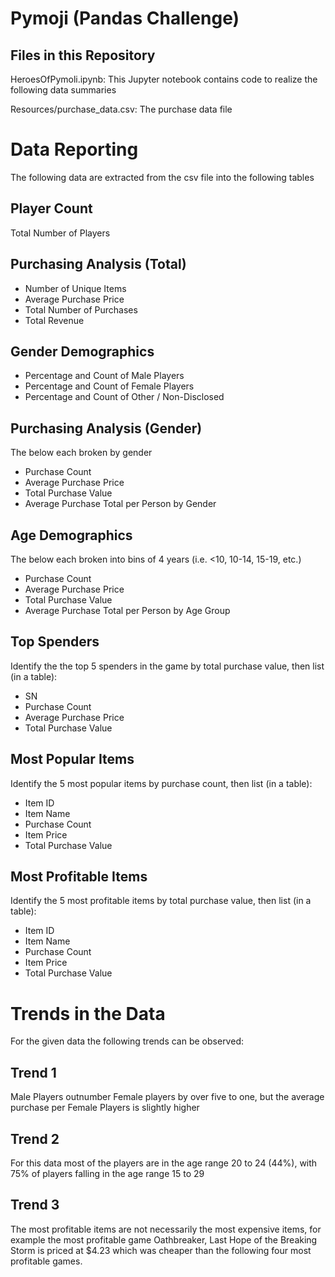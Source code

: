 # Pymoji (Pandas Challenge)

## Files in this Repository
HeroesOfPymoli.ipynb: This Jupyter notebook contains code to realize the following data summaries

Resources/purchase_data.csv: The purchase data file

# Data Reporting
The following data are extracted from the csv file into the following tables

## Player Count
Total Number of Players

## Purchasing Analysis (Total)

* Number of Unique Items
* Average Purchase Price
* Total Number of Purchases
* Total Revenue


## Gender Demographics

* Percentage and Count of Male Players
* Percentage and Count of Female Players
* Percentage and Count of Other / Non-Disclosed


## Purchasing Analysis (Gender)

The below each broken by gender

* Purchase Count
* Average Purchase Price
* Total Purchase Value
* Average Purchase Total per Person by Gender

## Age Demographics

The below each broken into bins of 4 years (i.e. <10, 10-14, 15-19, etc.)

* Purchase Count
* Average Purchase Price
* Total Purchase Value
* Average Purchase Total per Person by Age Group

## Top Spenders

Identify the the top 5 spenders in the game by total purchase value, then list (in a table):

* SN
* Purchase Count
* Average Purchase Price
* Total Purchase Value

## Most Popular Items

Identify the 5 most popular items by purchase count, then list (in a table):

* Item ID
* Item Name
* Purchase Count
* Item Price
* Total Purchase Value


## Most Profitable Items

Identify the 5 most profitable items by total purchase value, then list (in a table):

* Item ID
* Item Name
* Purchase Count
* Item Price
* Total Purchase Value


# Trends in the Data

For the given data the following trends can be observed:

## Trend 1

Male Players outnumber Female players by over five to one, but the average purchase per Female Players is slightly higher

## Trend 2

For this data most of the players are in the age range 20 to 24 (44%), with 75% of players falling in the age range 15 to 29

## Trend 3

The most profitable items are not necessarily the most expensive items, for example the most profitable game Oathbreaker, Last Hope of the Breaking Storm is priced at $4.23 which was cheaper than the following four most profitable games.
 
